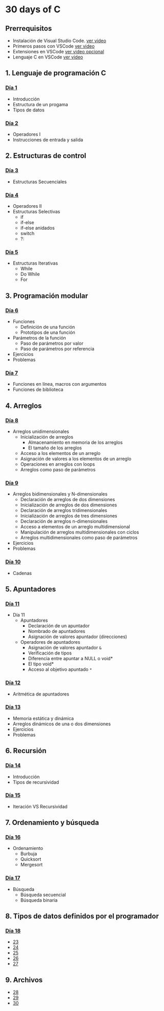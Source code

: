 # 30 days of C

## Prerrequisitos

* Instalación de Visual Studio Code. [ver video](https://youtu.be/IV2ueI02Uzg)
* Primeros pasos con VSCode [ver video](https://youtu.be/eurOEmEnwyg)
* Extensiones en VSCode [ver video opcional](https://youtu.be/AUkU4hVtoXc)
* Lenguaje C en VSCode [ver video](https://youtu.be/ZU53l80r4h4)

## 1. Lenguaje de programación C

### [Día 1](./01_day_introduction/README.MD)

* Introducción
* Estructura de un progama
* Tipos de datos

### [Día 2](./02_day_operators/README.md)

* Operadores I
* Instrucciones de entrada y salida

## 2. Estructuras de control

### [Día 3](./03_day_sequential/README.md)

* Estructuras Secuenciales

### [Día 4](./04_day_selective/README.md)

* Operadores II
* Estructuras Selectivas
  * if
  * if-else
  * if-else anidados
  * switch
  * ?:

### [Día 5](./05_day_iterative/README.md)

* Estructuras Iterativas
  * While
  * Do While
  * For

## 3. Programación modular

### [Día 6](./06_day_functions/06_day_functions.md)

* Funciones
  * Definición de una función
  * Prototipos de una función
* Parámetros de la función
  * Paso de parámetros por valor
  * Paso de parámetros por referencia
* Ejercicios
* Problemas

### [Día 7](./07_day_function_ii/07_day_functions_ii.md)

* Funciones en línea, macros con argumentos
* Funciones de biblioteca

## 4. Arreglos

### [Día 8](./08_day_array_1d/08_day_array_1d.md)

* Arreglos unidimensionales
  * Inicialización de arreglos
    * Almacenamiento en memoria de los arreglos
    * El tamaño de los arreglos
  * Acceso a los elementos de un arreglo
  * Asignación de valores a los elementos de un arreglo
  * Operaciones en arreglos con loops
  * Arreglos como paso de parámetros


### [Día 9](./09_day_array_2d_nd/09_day_array2d_nd.md)

* Arreglos bidimensionales y N-dimensionales
  * Declaración de arreglos de dos dimensiones
  * Inicialización de arreglos de dos dimensiones
  * Declaración de arreglos tridimensionales
  * Inicialización de arreglos de tres dimensiones
  * Declaración de arreglos n-dimensionales
  * Acceso a elementos de un arreglo multidimensional
  * Manipulación de arreglos multidimensionales con ciclos
  * Arreglos multidimensionales como paso de parámetros
* Ejercicios
* Problemas

### [Día 10](./10_day_array_strings/10_day_strings.md)

* Cadenas

## 5. Apuntadores

### [Día 11](./11_day_pointers/11_day_pointers.md)

* Día 11
  * Apuntadores
    * Declaración de un apuntador
    * Nombrado de apuntadores
    * Asignación de valores apuntador (direcciones)
  * Operadores de apuntadores
    * Asignación de valores apuntador `&`
    * Verificación de tipos
    * Diferencia entre apuntar a NULL o void*
    * El tipo void*
    * Acceso al objetivo apuntado `*`

### [Día 12](./12_day_pointers_arithmetic/12_day_pointers_arithmetic.md)

* Aritmética de apuntadores

### [Día 13](./13_day_dinamic_arrays/13_day_dinamic_arrays.md)

* Memoria estática y dinámica
* Arreglos dinámicos de una o dos dimensiones
* Ejercicios
* Problemas

## 6. Recursión

### [Día 14](./14_day_recursion/14_day_recursion.md)

* Introducción
* Tipos de recursividad

### [Día 15](./15_day_recursion_ii/15_day_recursion_ii.md)

* Iteración VS Recursividad

## 7. Ordenamiento y búsqueda

### [Día 16](./16_day_sort/16_day_sort.md)

* Ordenamiento
  * Burbuja
  * Quicksort
  * Mergesort

### [Día 17](./17_day_search/17_day_search.md)

* Búsqueda
  * Búsqueda secuencial
  * Búsqueda binaria

## 8. Tipos de datos definidos por el programador

### [Día 18](./18_day_tda_i/18d_day_tda_i.md)

* [23]()
* [24]()
* [25]()
* [26]()
* [27]()

## 9. Archivos

* [28]()
* [29]()
* [30]()